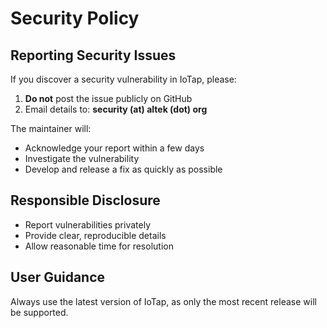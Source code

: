 # Security Policy

## Reporting Security Issues

If you discover a security vulnerability in IoTap, please:

1. **Do not** post the issue publicly on GitHub
2. Email details to: **security (at) altek (dot) org**

The maintainer will:
- Acknowledge your report within a few days
- Investigate the vulnerability
- Develop and release a fix as quickly as possible

## Responsible Disclosure

- Report vulnerabilities privately
- Provide clear, reproducible details
- Allow reasonable time for resolution

## User Guidance

Always use the latest version of IoTap, as only the most recent release will be supported.
